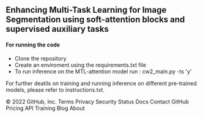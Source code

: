 ## Enhancing Multi-Task Learning for Image Segmentation using soft-attention blocks and supervised auxiliary tasks 

####  For running the code

* Clone the repository
* Create an enviroment using the requirements.txt file
* To run inference on the MTL-attention model run : cw2_main.py -ts 'y'

For further deatils on training and running inference on different pre-trained models, please refer to instructions.txt.





© 2022 GitHub, Inc.
Terms
Privacy
Security
Status
Docs
Contact GitHub
Pricing
API
Training
Blog
About


